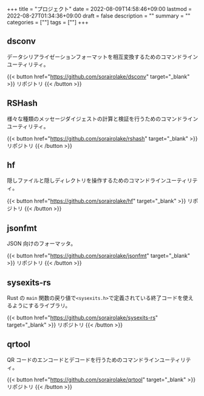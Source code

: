 +++
title = "プロジェクト"
date = 2022-08-09T14:58:46+09:00
lastmod = 2022-08-27T01:34:36+09:00
draft = false
description = ""
summary = ""
categories = [""]
tags = [""]
+++

## dsconv

データシリアライゼーションフォーマットを相互変換するためのコマンドラインユーティリティ。

{{< button href="https://github.com/sorairolake/dsconv" target="_blank" >}}
リポジトリ
{{< /button >}}

## RSHash

様々な種類のメッセージダイジェストの計算と検証を行うためのコマンドラインユーティリティ。

{{< button href="https://github.com/sorairolake/rshash" target="_blank" >}}
リポジトリ
{{< /button >}}

## hf

隠しファイルと隠しディレクトリを操作するためのコマンドラインユーティリティ。

{{< button href="https://github.com/sorairolake/hf" target="_blank" >}}
リポジトリ
{{< /button >}}

## jsonfmt

JSON 向けのフォーマッタ。

{{< button href="https://github.com/sorairolake/jsonfmt" target="_blank" >}}
リポジトリ
{{< /button >}}

## sysexits-rs

Rust の `main` 関数の戻り値で`<sysexits.h>`で定義されている終了コードを使えるようにするライブラリ。

{{< button href="https://github.com/sorairolake/sysexits-rs" target="_blank" >}}
リポジトリ
{{< /button >}}

## qrtool

QR コードのエンコードとデコードを行うためのコマンドラインユーティリティ。

{{< button href="https://github.com/sorairolake/qrtool" target="_blank" >}}
リポジトリ
{{< /button >}}
